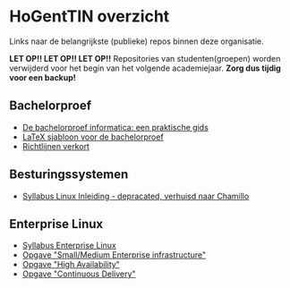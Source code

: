 # HoGentTIN overzicht

Links naar de belangrijkste (publieke) repos binnen deze organisatie.

**LET OP!! LET OP!! LET OP!!** Repositories van studenten(groepen) worden verwijderd voor het begin van het volgende academiejaar. **Zorg dus tijdig voor een backup!**

## Bachelorproef

- [De bachelorproef informatica: een praktische gids](https://github.com/HoGentTIN/bachproef-gids/)
- [LaTeX sjabloon voor de bachelorproef](https://github.com/HoGentTIN/bachproef-latex-sjabloon)
- [Richtlijnen verkort](https://github.com/HoGentTIN/bachproef-richtlijnen-verkort)

## Besturingssystemen

- [Syllabus Linux Inleiding - depracated, verhuisd naar Chamillo](https://github.com/HoGentTIN/ilnx-syllabus)

## Enterprise Linux

- [Syllabus Enterprise Linux](https://github.com/HoGentTIN/elnx-syllabus)
- [Opgave "Small/Medium Enterprise infrastructure"](https://github.com/HoGentTIN/elnx-sme)
- [Opgave "High Availability"](https://github.com/HoGentTIN/elnx-ha)
- [Opgave "Continuous Delivery"](https://github.com/HoGentTIN/elnx-cd)
